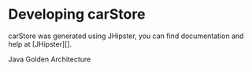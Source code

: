 # Developing carStore

carStore was generated using JHipster, you can find documentation and help at [JHipster][].

Java Golden Architecture
